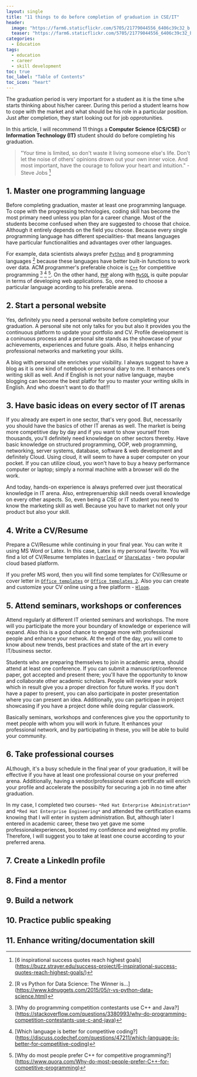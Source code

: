 ```yaml
---
layout: single
title: "11 things to do before completion of graduation in CSE/IT"
header: 
  image: "https://farm6.staticflickr.com/5705/21779044556_6406c39c32_b.jpg"
  teaser: "https://farm6.staticflickr.com/5705/21779044556_6406c39c32_b.jpg"
categories: 
  - Education
tags:
  - education
  - career
  - skill development
toc: true
toc_label: "Table of Contents"
toc_icon: "heart" 
---
```



The graduation period is very important for a student as it is the time s/he starts thinking about his/her career. During this period a student learns how to cope with the market and what should be his role in a particular position. Just after completion, they start looking out for job opprotunities. 

In this article, I will recommend 11 things a **Computer Science (CS/CSE)** or **Information Technology (IT)** student should do before completing his graduation. 

>"Your time is limited, so don't waste it living someone else's life. Don't let the noise of others' opinions drown out your own inner voice. And most important, have the courage to follow your heart and intuition." - Steve Jobs [^1]

## 1. Master one programming language
Before completing graduation, master at least one programming language. To cope with the progressing technologies, coding skill has become the most primary need unless you plan for a career change. Most of the students become confused when they are suggested to choose that choice. Although it entirely depends on the field you choose. Because every single programming language has different specialities- that means languages have particular functionalities and advantages over other languages. 

For example, data scientists always prefer [`Python`][Python programming] and [`R`][R programming] programming languages [^2] because these languages have better built-in functions to work over data. ACM programmer's preferable choice is [`C++`][C++ programming] for competitive programming [^3] [^4] [^5]. On the other hand, [`PHP`][PHP] along with [`MySQL`][MySQL] is quite popular in terms of developing web applications. So, one need to choose a particular language acording to his preferable arena.

[^3]: [Why do programming competition contestants use C++ and Java?] (https://stackoverflow.com/questions/3380993/why-do-programming-competition-contestants-use-c-and-java)
[^4]: [Which language is better for competitive coding?] (https://discuss.codechef.com/questions/47211/which-language-is-better-for-competitive-coding)
[^5]: [Why do most people prefer C++ for competitive programming?] (https://www.quora.com/Why-do-most-people-prefer-C++-for-competitive-programming)


## 2. Start a personal website
Yes, definitely you need a personal website before completing your graduation. A personal site not only talks for you but also it provides you the continuous platform to update your portfolio and CV. Profile development is a coninuous process and a personal site stands as the showcase of your achievements, experiences and future goals. Also, it helps enhancing professional networks and marketing your skills. 

A blog with personal site enriches your visibility. I always suggest to have a blog as it is one kind of notebook or personal diary to me. It enhances one's writing skill as well. And if English is not your native language, maybe blogging can become the best platfor for you to master your writing skills in English. And who doesn't want to do that!!! 


## 3. Have basic ideas on every sector of IT arenas
If you already are expert in one sector, that's very good. But, necessarily you should have the basics of other IT arenas as well. The market is being more competitive day by day and if you want to show yourself from thousands, you'll definitely need knowledge on other sectors thereby. Have basic knowledge on structured programming, OOP, web programming, networking, server systems, database, software & web development and definitely Cloud. Using cloud, it will seem to have a super computer on your pocket. If you can utilize cloud, you won't have to buy a heavy performance computer or laptop; simply a normal machine with a browser will do the work. 

And today, hands-on experience is always preferred over just theoratical knowledge in IT arena. Also, entreprenuership skill needs overall knowledge on every other aspects. So, even being a CSE or IT student you need to know the marketing skill as well. Because you have to market not only your product but also your skill.

## 4. Write a CV/Resume
Prepare a CV/Resume while continuing in your final year. You can write it using MS Word or Latex. In this case, Latex is my personal favorite. You will find a lot of CV/Resume templates in [`Overleaf`][Overleaf] or [`ShareLatex`][ShareLatex] - two popular cloud based platform. 

If you prefer MS word, then you will find some templates for CV/Resume or cover letter in [`Office templates`][t1] or [`Office templates 2`][t2]. Also you can create and customize your CV online using a free platform - [`Hloom`][Hloom].

## 5. Attend seminars, workshops or conferences
Attend regularly at different IT oriented seminars and workshops. The more will you participate the more your boundary of knowledge or experience will expand. Also this is a good chance to engage more with professional people and enhance your netwok. At the end of the day, you will come to know about new trends, best practices and state of the art in every IT/business sector.

Students who are preparing themselves to join in academic arena, should attend at least one conference. If you can submit a manuscript/conference paper, got accepted and present there;  you'll have the opportunity to know and collaborate other academic scholars. People will review your work which in result give you a proper direction for future works. If you don't have a paper to present, you can also participate in poster presentation where you can present an idea. Additionally, you can participae in project showcasing if you have a project done while doing regular classwork. 

Basically seminars, workshops and conferences give you the opportunity to meet people with whom you will work in future. It enhances your professional network, and by participating in these, you will be able to build your community.

## 6. Take professional courses
ALthough, it's a busy schedule in the final year of your graduation, it will be effective if you have at least one professional course on your preferred arena. Additionally, having a vendor/professional exam certificate will enrich your profile and accelerate the possibilty for securing a job in no time after graduation. 

In my case, I completed two courses- `*Red Hat Enterprise Administration*` and `*Red Hat Enterprise Engineering*` and attended the certification exams knowing that I will enter in system administration. But, although later I entered in academic career, these two yet gave me some professionalexperiences, boosted my confidence and weighted my profile. Therefore, I will suggest you to take at least one course according to your preferred arena.

## 7. Create a LinkedIn profile
## 8. Find a mentor
## 9. Build a network
## 10. Practice public speaking
## 11. Enhance writing/documentation skill


[Python programming]: https://www.python.org/
[R programming]: https://www.r-project.org/
[C++ programming]: https://isocpp.org
[PHP]: https://secure.php.net/
[MySQL]: https://www.mysql.com
[Overleaf]: https://www.overleaf.com/gallery/tagged/cv
[ShareLatex]: https://www.sharelatex.com/templates/cv-or-resume
[t1]: https://templates.office.com/en-us/CV-resume-TM00002021
[t2]: https://templates.office.com/en-us/Resumes-and-Cover-Letters
[Hloom]: http://www.hloom.com/resumes/


[^1]: [6 inspirational success quotes reach highest goals] (https://buzz.strayer.edu/success-project/6-inspirational-success-quotes-reach-highest-goals/)
[^2]: [R vs Python for Data Science: The Winner is...] (https://www.kdnuggets.com/2015/05/r-vs-python-data-science.html)
